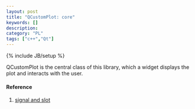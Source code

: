 ```yaml
--- 
layout: post 
title: "QCustomPlot: core" 
keywords: [] 
description: 
category: "PL"
tags: ["c++","Qt"]
--- 
```

{% include JB/setup %}

QCustomPlot is the central class of this library, which a widget displays the
plot and interacts with the user.

#### Reference
1. [signal and slot](https://www.pythonguis.com/tutorials/pyqt-signals-slots-events/)

